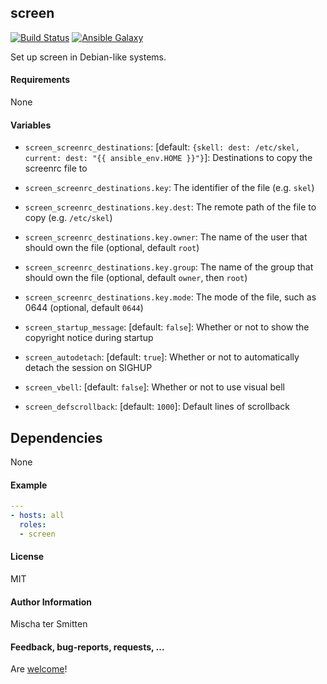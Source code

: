 ## screen

[![Build Status](https://travis-ci.org/Oefenweb/ansible-screen.svg?branch=master)](https://travis-ci.org/Oefenweb/ansible-screen) [![Ansible Galaxy](http://img.shields.io/badge/ansible--galaxy-screen-blue.svg)](https://galaxy.ansible.com/list#/roles/1666)

Set up screen in Debian-like systems.

#### Requirements

None

#### Variables

* `screen_screenrc_destinations`: [default: `{skell: dest: /etc/skel, current: dest: "{{ ansible_env.HOME }}"}`]: Destinations to copy the screenrc file to
* `screen_screenrc_destinations.key`: The identifier of the file (e.g. `skel`)
* `screen_screenrc_destinations.key.dest`: The remote path of the file to copy (e.g. `/etc/skel`)
* `screen_screenrc_destinations.key.owner`: The name of the user that should own the file (optional, default `root`)
* `screen_screenrc_destinations.key.group`: The name of the group that should own the file (optional, default `owner`, then `root`)
* `screen_screenrc_destinations.key.mode`: The mode of the file, such as 0644 (optional, default `0644`)

* `screen_startup_message`: [default: `false`]: Whether or not to show the copyright notice during startup
* `screen_autodetach`: [default: `true`]: Whether or not to automatically detach the session on SIGHUP
* `screen_vbell`: [default: `false`]: Whether or not to use visual bell
* `screen_defscrollback`: [default: `1000`]: Default lines of scrollback

## Dependencies

None

#### Example

```yaml
---
- hosts: all
  roles:
  - screen
```

#### License

MIT

#### Author Information

Mischa ter Smitten

#### Feedback, bug-reports, requests, ...

Are [welcome](https://github.com/Oefenweb/ansible-screen/issues)!
